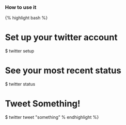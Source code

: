 ### How to use it

{% highlight bash %}
# Set up your twitter account
$ twitter setup

# See your most recent status
$ twitter status

# Tweet Something!
$ twitter tweet "something"
% endhighlight %}
